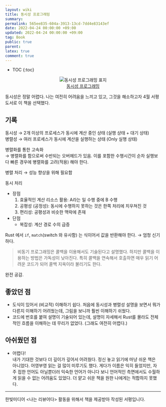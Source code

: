 ```yaml
---
layout: wiki
title: 동시성 프로그래밍
summary: 
permalink: 565ee835-604a-3913-13cd-7dd4e83143ef
date: 2022-04-24 00:00:00 +09:00
updated: 2022-04-24 00:00:00 +09:00
tag: Book 
public: true
parent: 
latex: true
comment: true
---
```


* TOC
{:toc}

<p align="center">
<img alt="동시성 프로그래밍 표지" src="https://www.hanbit.co.kr/data/books/B9078925849_l.jpg"><br />
<a href="https://www.hanbit.co.kr/media/books/book_view.html?p_code=B9078925849">동시성 프로그래밍</a>
</p>

동시성은 정말 어렵다. 나는 여전히 어려움을 느끼고 있고, 그것을 해소하고자 4월 서평 도서로 이 책을 선택했다.

## 기록

동시성 → 2개 이상의 프로세스가 동시에 계산 중인 상태 (실행 상태 + 대기 상태)  
병렬성 → 여러 프로세스가 동시에 계산을 실행하는 상태 (Only 실행 상태)

병렬화를 통한 고속화  
→ 병렬화를 함으로써 수반되는 오버헤드가 있음. 이를 포함한 수행시간이 순차 실행보다 빠른 경우에 병렬화를 고려(적용) 해야 한다.

병렬 처리 → 성능 향상을 위해 필요함

동시 처리
  - 장점
    1. 효율적인 계산 리소스 활용: A라는 일 수행 중에 B 수행
    2. 공평성 (공정성): 동시에 수행하지 못하는 것은 한쪽 처리에 치우쳐진 것
    3. 편리성: 공평성과 비슷한 맥락에 존재
  - 단점
    - 복잡성: 계산 경로 수의 급증

Rust 에서 `if`, `match`(switch 와 유사함) 는 식이어서 값을 반환해야 한다. → 엄청 신기하다.

> 비동기 프로그래밍은 콜백을 이용해서도 기술된다고 설명했다. 하지만 콜백을 이용하는 방법은 가독성이 낮아진다. 특히 콜백을 연속해서 호출하면 매우 읽기 어려운 코드가 되어 콜백 지옥이라 불리기도 한다. 

완전 공감.

## 좋았던 점

- 도식이 있어서 (비교적) 이해하기 쉽다. 처음에 동시성과 병렬성 설명을 보면서 뭐가 다른지 이해하기 어려웠는데, 그림을 보니까 훨씬 이해하기 쉬웠다.
- 코드에 번호를 붙여 설명이 기술되어 있는데, 설명이 자세해서 Rust를 몰라도 전체적인 흐름을 이해하는 데 무리가 없었다. (그래도 여전히 어렵다.)

## 아쉬웠던 점

- 어렵다!  
내가 기대한 것보다 더 깊이가 깊어서 어려웠다. 정신 놓고 읽기에 마냥 쉬운 책은 아니었다. 어영부영 읽는 걸 많이 미루기도 했다. 게다가 이름은 익히 들었지만, 자주 접한 언어도 아닐뿐더러 익숙한 언어가 아니다 보니 언어적인 측면에서도 수월하게 읽을 수 없는 어려움도 있었다. 더 얕고 쉬운 책을 원한 나에게는 적합하지 못했다.

---

한빛미디어 \<나는 리뷰어다> 활동을 위해서 책을 제공받아 작성된 서평입니다.
